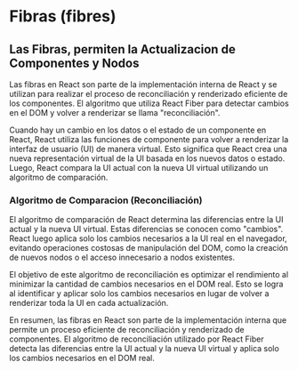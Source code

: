 # Fibras (fibres)

## Las Fibras, permiten la Actualizacion de Componentes y Nodos

Las fibras en React son parte de la implementación interna de React y se utilizan para realizar el proceso de reconciliación y renderizado eficiente de los componentes. El algoritmo que utiliza React Fiber para detectar cambios en el DOM y volver a renderizar se llama "reconciliación".

Cuando hay un cambio en los datos o el estado de un componente en React, React utiliza las funciones de componente para volver a renderizar la interfaz de usuario (UI) de manera virtual. Esto significa que React crea una nueva representación virtual de la UI basada en los nuevos datos o estado. Luego, React compara la UI actual con la nueva UI virtual utilizando un algoritmo de comparación.

### Algoritmo de Comparacion (Reconciliación)

El algoritmo de comparación de React determina las diferencias entre la UI actual y la nueva UI virtual. Estas diferencias se conocen como "cambios". React luego aplica solo los cambios necesarios a la UI real en el navegador, evitando operaciones costosas de manipulación del DOM, como la creación de nuevos nodos o el acceso innecesario a nodos existentes.

El objetivo de este algoritmo de reconciliación es optimizar el rendimiento al minimizar la cantidad de cambios necesarios en el DOM real. Esto se logra al identificar y aplicar solo los cambios necesarios en lugar de volver a renderizar toda la UI en cada actualización.

En resumen, las fibras en React son parte de la implementación interna que permite un proceso eficiente de reconciliación y renderizado de componentes. El algoritmo de reconciliación utilizado por React Fiber detecta las diferencias entre la UI actual y la nueva UI virtual y aplica solo los cambios necesarios en el DOM real.